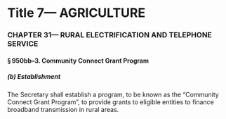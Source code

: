 
# Title 7— AGRICULTURE
### CHAPTER 31— RURAL ELECTRIFICATION AND TELEPHONE SERVICE
#### § 950bb–3. Community Connect Grant Program
##### (b) Establishment

The Secretary shall establish a program, to be known as the “Community Connect Grant Program”, to provide grants to eligible entities to finance broadband transmission in rural areas.

